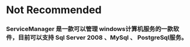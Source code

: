 ﻿# Not Recommended

### ServiceManager  是一款可以管理 windows计算机服务的一款软件，目前可以支持 Sql Server 2008 、MySql 、 PostgreSql服务。
